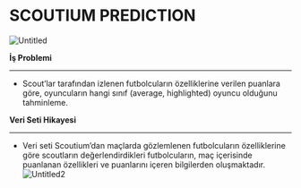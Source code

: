# SCOUTIUM PREDICTION
![Untitled](https://github.com/user-attachments/assets/9bd13685-2fcb-46a3-80b7-4dde1c7ba19c)

**İş Problemi**
*****************************
- Scout’lar tarafından izlenen futbolcuların özelliklerine verilen puanlara göre, oyuncuların hangi sınıf (average, highlighted) oyuncu olduğunu tahminleme.

**Veri Seti Hikayesi**
******************************
- Veri seti Scoutium’dan maçlarda gözlemlenen futbolcuların özelliklerine göre scoutların değerlendirdikleri futbolcuların, maç içerisinde puanlanan özellikleri ve puanlarını içeren bilgilerden oluşmaktadır.
![Untitled2](https://github.com/user-attachments/assets/e54503ed-70ca-4bca-93fb-f40e800dd995)
